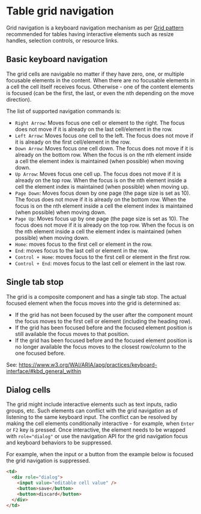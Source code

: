 # Table grid navigation

Grid navigation is a keyboard navigation mechanism as per [Grid pattern](https://www.w3.org/WAI/ARIA/apg/patterns/grid) recommended for tables having interactive elements such as resize handles, selection controls, or resource links.

## Basic keyboard navigation

The grid cells are navigable no matter if they have zero, one, or multiple focusable elements in the content. When there are no focusable elements in a cell the cell itself receives focus. Otherwise - one of the content elements is focused (can be the first, the last, or even the nth depending on the move direction).

The list of supported navigation commands is:

- `Right Arrow`: Moves focus one cell or element to the right. The focus does not move if it is already on the last cell/element in the row.
- `Left Arrow`: Moves focus one cell to the left. The focus does not move if it is already on the first cell/element in the row.
- `Down Arrow`: Moves focus one cell down. The focus does not move if it is already on the bottom row. When the focus is on the nth element inside a cell the element index is maintained (when possible) when moving down.
- `Up Arrow`: Moves focus one cell up. The focus does not move if it is already on the top row. When the focus is on the nth element inside a cell the element index is maintained (when possible) when moving up.
- `Page Down`: Moves focus down by one page (the page size is set as 10). The focus does not move if it is already on the bottom row. When the focus is on the nth element inside a cell the element index is maintained (when possible) when moving down.
- `Page Up`: Moves focus up by one page (the page size is set as 10). The focus does not move if it is already on the top row. When the focus is on the nth element inside a cell the element index is maintained (when possible) when moving down.
- `Home`: moves focus to the first cell or element in the row.
- `End`: moves focus to the last cell or element in the row.
- `Control + Home`: moves focus to the first cell or element in the first row.
- `Control + End`: moves focus to the last cell or element in the last row.

## Single tab stop

The grid is a composite component and has a single tab stop. The actual focused element when the focus moves into the grid is determined as:

- If the grid has not been focused by the user after the component mount the focus moves to the first cell or element (including the heading row).
- If the grid has been focused before and the focused element position is still available the focus moves to that position.
- If the grid has been focused before and the focused element position is no longer available the focus moves to the closest row/column to the one focused before.

See: https://www.w3.org/WAI/ARIA/apg/practices/keyboard-interface/#kbd_general_within

## Dialog cells

The grid might include interactive elements such as text inputs, radio groups, etc. Such elements can conflict with the grid navigation as of listening to the same keyboard input. The conflict can be resolved by making the cell elements conditionally interactive - for example, when `Enter` or `F2` key is pressed. Once interactive, the element needs to be wrapped with `role="dialog"` or use the navigation API for the grid navigation focus and keyboard behaviors to be suppressed.

For example, when the input or a button from the example below is focused the grid navigation is suppressed.

```html
<td>
  <div role="dialog">
    <input value="editable cell value" />
    <button>save</button>
    <button>discard</button>
  </div>
</td>
```
